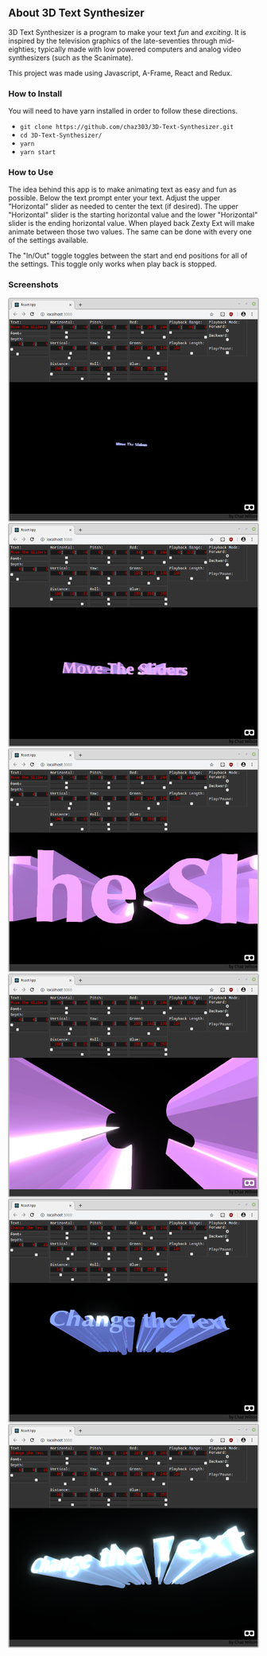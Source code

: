 ## About 3D Text Synthesizer

3D Text Synthesizer is a program to make your text _fun_ and _exciting_. It is inspired by the television graphics of the late-seventies through mid-eighties; typically made with low powered computers and analog video synthesizers (such as the Scanimate).

This project was made using Javascript, A-Frame, React and Redux.

### How to Install

You will need to have yarn installed in order to follow these directions.

* `git clone https://github.com/chaz303/3D-Text-Synthesizer.git`
* `cd 3D-Text-Synthesizer/`
* `yarn`
* `yarn start`

### How to Use

The idea behind this app is to make animating text as easy and fun as possible. Below the text prompt enter your text. Adjust the upper "Horizontal" slider as needed to center the text (if desired). The upper "Horizontal" slider is the starting horizontal value and the lower "Horizontal" slider is the ending horizontal value. When played back Zexty Ext will make animate between those two values. The same can be done with every one of the settings available.

The "In/Out" toggle toggles between the start and end positions for all of the settings. This toggle only works when play back is stopped.

### Screenshots

<p align="center">
<img src="./img/screenshot1.png">
<img src="./img/screenshot2.png">
<img src="./img/screenshot3.png">
<img src="./img/screenshot4.png">
<img src="./img/screenshot5.png">
<img src="./img/screenshot6.png">
</p>
